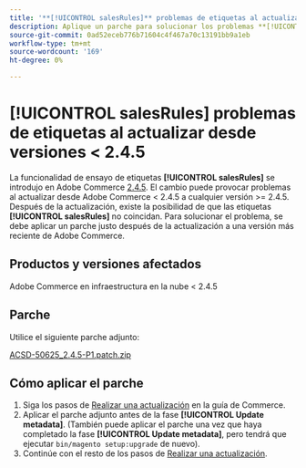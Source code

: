 ```yaml
---
title: '**[!UICONTROL salesRules]** problemas de etiquetas al actualizar desde versiones < 2.4.5'
description: Aplique un parche para solucionar los problemas **[!UICONTROL salesRules]** al actualizar desde versiones de Adobe Commerce < 2.4.5.
source-git-commit: 0ad52eceb776b71604c4f467a70c13191bb9a1eb
workflow-type: tm+mt
source-wordcount: '169'
ht-degree: 0%

---
```


# **[!UICONTROL salesRules]** problemas de etiquetas al actualizar desde versiones &lt; 2.4.5

La funcionalidad de ensayo de etiquetas **[!UICONTROL salesRules]** se introdujo en Adobe Commerce [2.4.5](/docs/commerce-operations/release/notes/adobe-commerce/2-4-5.html). El cambio puede provocar problemas al actualizar desde Adobe Commerce &lt; 2.4.5 a cualquier versión >= 2.4.5. Después de la actualización, existe la posibilidad de que las etiquetas **[!UICONTROL salesRules]** no coincidan. Para solucionar el problema, se debe aplicar un parche justo después de la actualización a una versión más reciente de Adobe Commerce.

## Productos y versiones afectados

Adobe Commerce en infraestructura en la nube &lt; 2.4.5

## Parche

Utilice el siguiente parche adjunto:

[ACSD-50625_2.4.5-P1.patch.zip](assets/ACSD-50625_2.4.5-p1.patch.zip)

## Cómo aplicar el parche

1. Siga los pasos de [Realizar una actualización](https://experienceleague.adobe.com/docs/commerce-operations/upgrade-guide/implementation/perform-upgrade.html?lang=es) en la guía de Commerce.
1. Aplicar el parche adjunto antes de la fase **[!UICONTROL Update metadata]**.
(También puede aplicar el parche una vez que haya completado la fase **[!UICONTROL Update metadata]**, pero tendrá que ejecutar `bin/magento setup:upgrade` de nuevo).
1. Continúe con el resto de los pasos de [Realizar una actualización](https://experienceleague.adobe.com/docs/commerce-operations/upgrade-guide/implementation/perform-upgrade.html?lang=es).
